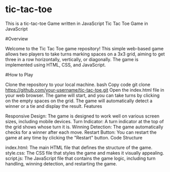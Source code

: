 # tic-tac-toe
This is a tic-tac-toe Game written in JavaScript
Tic Tac Toe Game in JavaScript

#Overview

Welcome to the Tic Tac Toe game repository! This simple web-based game allows two players to take turns marking spaces on a 3x3 grid, aiming to get three in a row horizontally, vertically, or diagonally. The game is implemented using HTML, CSS, and JavaScript.

#How to Play

Clone the repository to your local machine.
bash
Copy code
git clone https://github.com/your-username/tic-tac-toe.git
Open the index.html file in your web browser.
The game will start, and you can take turns by clicking on the empty spaces on the grid.
The game will automatically detect a winner or a tie and display the result.
Features

Responsive Design: The game is designed to work well on various screen sizes, including mobile devices.
Turn Indicator: A turn indicator at the top of the grid shows whose turn it is.
Winning Detection: The game automatically checks for a winner after each move.
Restart Button: You can restart the game at any time by clicking the "Restart" button.
Code Structure

index.html: The main HTML file that defines the structure of the game.
style.css: The CSS file that styles the game and makes it visually appealing.
script.js: The JavaScript file that contains the game logic, including turn handling, winning detection, and restarting the game.
